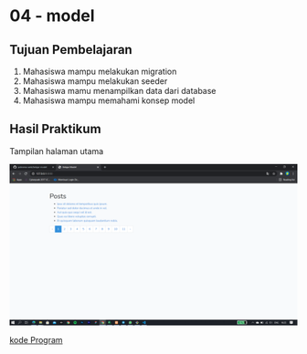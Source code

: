 # 04 - model

## Tujuan Pembelajaran

1. Mahasiswa mampu melakukan migration
2. Mahasiswa mampu melakukan seeder
3. Mahasiswa mamu menampilkan data dari database
4. Mahasiswa mampu memahami konsep model

## Hasil Praktikum

Tampilan halaman utama

![contoh gambar](img/4.png)

[kode Program](../../src/05_autentikasi/cms)